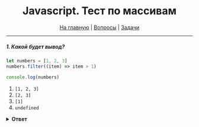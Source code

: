 <div align="center">

<h1>Javascript. Тест по массивам</h1>

<a href="https://github.com/dollaween/javascript-tests">На главную</a> | <a href="https://github.com/dollaween/javascript-questions">Вопросы</a> | <a href="https://github.com/dollaween/javascript-tasks">Задачи</a>

</div>

---

##### 1. Какой будет вывод?

```javascript
let numbers = [1, 2, 3]
numbers.filter((item) => item > 1)

console.log(numbers)
```

1. `[1, 2, 3]`
2. `[2, 3]`
3. `[1]`
4. `undefined`

<details><summary><b>Ответ</b></summary>
<p>

**Ответ:** `1`

Метод `filter()` создает новый массив со всеми элементами, прошедшими проверку, но не изменяет исходный массив. Поэтому массив `numbers` такой же, каким был изначально.

</p>
</details>
